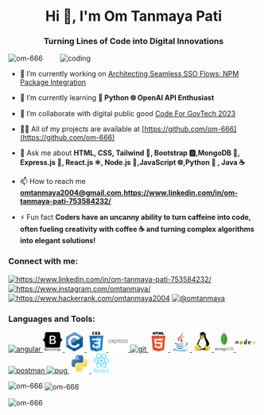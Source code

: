<h1 align="center">Hi 👋, I'm Om Tanmaya Pati</h1>
<h3 align="center">Turning Lines of Code into Digital Innovations</h3>
<img src=" https://camo.githubusercontent.com/992babdffd8c74a1502de375fbdf7e4d54773242/68747470733a2f2f6d656469612e67697068792e636f6d2f6d656469612f53576f536b4e36447854737a71494b4571762f67697068792e676966" alt="coding" width="400" align="right">

<p align="left"> <img src="https://komarev.com/ghpvc/?username=om-666&label=Profile%20views&color=0e75b6&style=flat" alt="om-666" /> </p>

- 🔭 I’m currently working on [Architecting Seamless SSO Flows: NPM Package Integration](https://github.com/om-666/sso_npm_package1)

- 🌱 I’m currently learning **🐍 Python 🌐 OpenAI API Enthusiast**

- 👯 I’m collaborate with digital public good [Code For GovTech 2023](https://c4gt-milestones.vercel.app/docs/2023/Sunbird%20ED/Implement%20Independent%20SSO%20Flow%20on%20NPM%20Package/)

- 👨‍💻 All of my projects are available at [https://github.com/om-666](https://github.com/om-666)

- 💬 Ask me about **HTML, CSS, Tailwind 🎨, Bootstrap 🅱️,MongoDB 🍃, Express.js 🚀, React.js ⚛️, Node.js 🛴,JavaScript 🌐,Python 🐍 , Java ☕**

- 📫 How to reach me **omtanmaya2004@gmail.com,https://www.linkedin.com/in/om-tanmaya-pati-753584232/**

- ⚡ Fun fact **Coders have an uncanny ability to turn caffeine into code, often fueling creativity with coffee ☕️ and turning complex algorithms into elegant solutions!**

<h3 align="left">Connect with me:</h3>
<p align="left">
<a href="https://linkedin.com/in/https://www.linkedin.com/in/om-tanmaya-pati-753584232/" target="blank"><img align="center" src="https://raw.githubusercontent.com/rahuldkjain/github-profile-readme-generator/master/src/images/icons/Social/linked-in-alt.svg" alt="https://www.linkedin.com/in/om-tanmaya-pati-753584232/" height="30" width="40" /></a>
<a href="https://instagram.com/https://www.instagram.com/omtanmaya/" target="blank"><img align="center" src="https://raw.githubusercontent.com/rahuldkjain/github-profile-readme-generator/master/src/images/icons/Social/instagram.svg" alt="https://www.instagram.com/omtanmaya/" height="30" width="40" /></a>
<a href="https://www.hackerrank.com/https://www.hackerrank.com/omtanmaya2004" target="blank"><img align="center" src="https://raw.githubusercontent.com/rahuldkjain/github-profile-readme-generator/master/src/images/icons/Social/hackerrank.svg" alt="https://www.hackerrank.com/omtanmaya2004" height="30" width="40" /></a>
<a href="https://discord.gg/@omtanmaya" target="blank"><img align="center" src="https://raw.githubusercontent.com/rahuldkjain/github-profile-readme-generator/master/src/images/icons/Social/discord.svg" alt="@omtanmaya" height="30" width="40" /></a>
</p>

<h3 align="left">Languages and Tools:</h3>
<p align="left"> <a href="https://angular.io" target="_blank" rel="noreferrer"> <img src="https://angular.io/assets/images/logos/angular/angular.svg" alt="angular" width="40" height="40"/> </a> <a href="https://getbootstrap.com" target="_blank" rel="noreferrer"> <img src="https://raw.githubusercontent.com/devicons/devicon/master/icons/bootstrap/bootstrap-plain-wordmark.svg" alt="bootstrap" width="40" height="40"/> </a> <a href="https://www.cprogramming.com/" target="_blank" rel="noreferrer"> <img src="https://raw.githubusercontent.com/devicons/devicon/master/icons/c/c-original.svg" alt="c" width="40" height="40"/> </a> <a href="https://www.w3schools.com/css/" target="_blank" rel="noreferrer"> <img src="https://raw.githubusercontent.com/devicons/devicon/master/icons/css3/css3-original-wordmark.svg" alt="css3" width="40" height="40"/> </a> <a href="https://expressjs.com" target="_blank" rel="noreferrer"> <img src="https://raw.githubusercontent.com/devicons/devicon/master/icons/express/express-original-wordmark.svg" alt="express" width="40" height="40"/> </a> <a href="https://git-scm.com/" target="_blank" rel="noreferrer"> <img src="https://www.vectorlogo.zone/logos/git-scm/git-scm-icon.svg" alt="git" width="40" height="40"/> </a> <a href="https://www.w3.org/html/" target="_blank" rel="noreferrer"> <img src="https://raw.githubusercontent.com/devicons/devicon/master/icons/html5/html5-original-wordmark.svg" alt="html5" width="40" height="40"/> </a> <a href="https://www.java.com" target="_blank" rel="noreferrer"> <img src="https://raw.githubusercontent.com/devicons/devicon/master/icons/java/java-original.svg" alt="java" width="40" height="40"/> </a> <a href="https://www.linux.org/" target="_blank" rel="noreferrer"> <img src="https://raw.githubusercontent.com/devicons/devicon/master/icons/linux/linux-original.svg" alt="linux" width="40" height="40"/> </a> <a href="https://www.mongodb.com/" target="_blank" rel="noreferrer"> <img src="https://raw.githubusercontent.com/devicons/devicon/master/icons/mongodb/mongodb-original-wordmark.svg" alt="mongodb" width="40" height="40"/> </a> <a href="https://nodejs.org" target="_blank" rel="noreferrer"> <img src="https://raw.githubusercontent.com/devicons/devicon/master/icons/nodejs/nodejs-original-wordmark.svg" alt="nodejs" width="40" height="40"/> </a> <a href="https://postman.com" target="_blank" rel="noreferrer"> <img src="https://www.vectorlogo.zone/logos/getpostman/getpostman-icon.svg" alt="postman" width="40" height="40"/> </a> <a href="https://pugjs.org" target="_blank" rel="noreferrer"> <img src="https://cdn.worldvectorlogo.com/logos/pug.svg" alt="pug" width="40" height="40"/> </a> <a href="https://www.python.org" target="_blank" rel="noreferrer"> <img src="https://raw.githubusercontent.com/devicons/devicon/master/icons/python/python-original.svg" alt="python" width="40" height="40"/> </a> <a href="https://reactjs.org/" target="_blank" rel="noreferrer"> <img src="https://raw.githubusercontent.com/devicons/devicon/master/icons/react/react-original-wordmark.svg" alt="react" width="40" height="40"/> </a> </p>

<p><img align="left" src="https://github-readme-stats.vercel.app/api/top-langs?username=om-666&show_icons=true&locale=en&layout=compact" alt="om-666" /></p>

<p>&nbsp;<img align="center" src="https://github-readme-stats.vercel.app/api?username=om-666&show_icons=true&locale=en" alt="om-666" /></p>

<p><img align="center" src="https://github-readme-streak-stats.herokuapp.com/?user=om-666&" alt="om-666" /></p>
